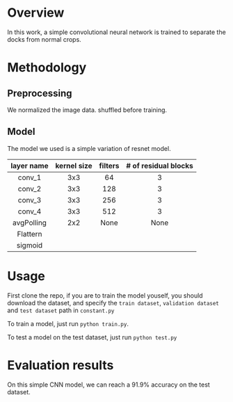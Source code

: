 # Overview

In this work, a simple convolutional neural network is trained to separate the docks from normal crops.

# Methodology

## Preprocessing
We normalized the image data. shuffled before training.

## Model
The model we used is a simple variation of resnet model.

layer name | kernel size | filters | # of residual blocks 
:--:|:--:|:--:|:--:|
conv\_1 | 3x3 | 64 | 3
conv\_2 | 3x3 | 128 | 3
conv\_3 | 3x3 | 256 | 3
conv\_4 | 3x3 | 512 | 3
avgPolling | 2x2 | None | None
Flattern | | |
sigmoid | | |

# Usage
First clone the repo, if you are to train the model youself, you should download the dataset, and specify the `train dataset`, `validation dataset` and `test dataset` path in `constant.py`

To train a model, just run `python train.py`.

To test a model on the test dataset, just run `python test.py`

# Evaluation results
On this simple CNN model, we can reach a 91.9% accuracy on the test dataset.
